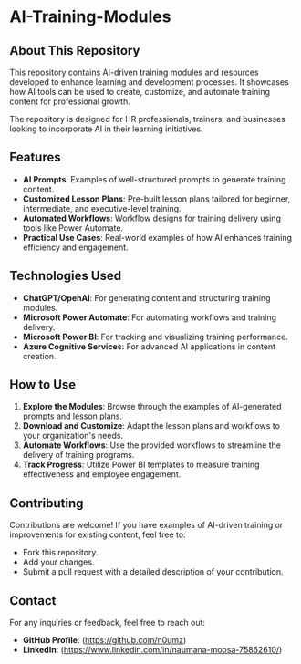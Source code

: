 # AI-Training-Modules

## About This Repository
This repository contains AI-driven training modules and resources developed to enhance learning and development processes. It showcases how AI tools can be used to create, customize, and automate training content for professional growth.

The repository is designed for HR professionals, trainers, and businesses looking to incorporate AI in their learning initiatives. 

## Features
- **AI Prompts**: Examples of well-structured prompts to generate training content.
- **Customized Lesson Plans**: Pre-built lesson plans tailored for beginner, intermediate, and executive-level training.
- **Automated Workflows**: Workflow designs for training delivery using tools like Power Automate.
- **Practical Use Cases**: Real-world examples of how AI enhances training efficiency and engagement.

## Technologies Used
- **ChatGPT/OpenAI**: For generating content and structuring training modules.
- **Microsoft Power Automate**: For automating workflows and training delivery.
- **Microsoft Power BI**: For tracking and visualizing training performance.
- **Azure Cognitive Services**: For advanced AI applications in content creation.

## How to Use
1. **Explore the Modules**: Browse through the examples of AI-generated prompts and lesson plans.
2. **Download and Customize**: Adapt the lesson plans and workflows to your organization's needs.
3. **Automate Workflows**: Use the provided workflows to streamline the delivery of training programs.
4. **Track Progress**: Utilize Power BI templates to measure training effectiveness and employee engagement.

## Contributing
Contributions are welcome! If you have examples of AI-driven training or improvements for existing content, feel free to:
- Fork this repository.
- Add your changes.
- Submit a pull request with a detailed description of your contribution.

## Contact
For any inquiries or feedback, feel free to reach out:
- **GitHub Profile**: (https://github.com/n0umz)
- **LinkedIn**: (https://www.linkedin.com/in/naumana-moosa-75862610/)
